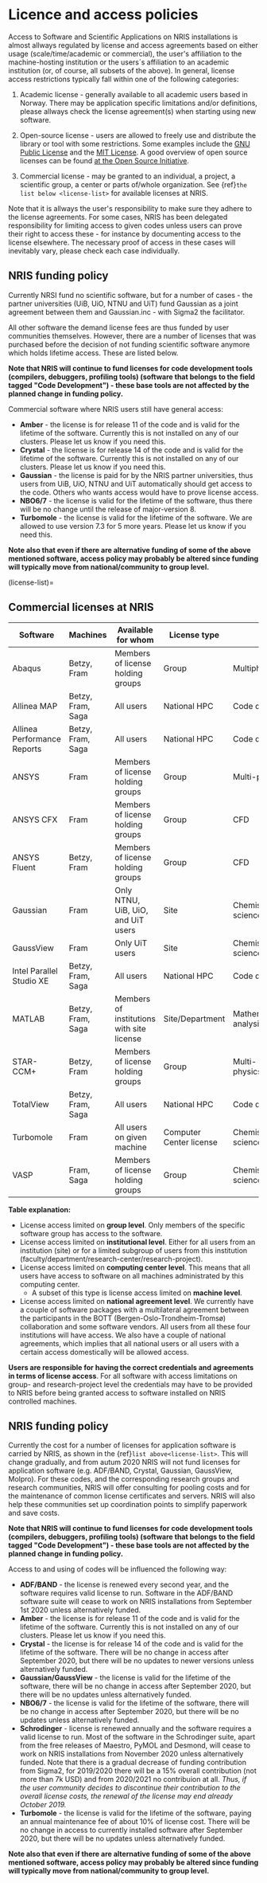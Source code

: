 # Licence and access policies

Access to Software and Scientific Applications on NRIS installations is almost allways regulated by license and access agreements based on either usage (scale/time/academic or commercial), the user's affiliation to the machine-hosting institution or the users´s affiliation to an academic institution (or, of course, all subsets of the above). In general, license access restrictions typically fall within one of the following categories: 

1. Academic license - generally available to all academic users based in Norway.
   There may be application specific limitations and/or definitions, please allways check the license agreement(s) when starting using new software. 

2. Open-source license - users are allowed to freely use and distribute the
   library or tool with some restrictions. Some examples include the [GNU
   Public License](https://www.gnu.org/licenses/) and the [MIT
   License](https://mit-license.org/). A good overview of open source licenses
   can be found [at the Open Source
   Initiative](https://opensource.org/licenses).

3. Commercial license - may be granted to an individual, a project, a scientific group, a center or parts of/whole organization. See {ref}`the list below <license-list>` for available
   licenses at NRIS.

Note that it is allways the user's responsibility to make sure they adhere to the license
agreements. For some cases, NRIS has been delegated responsibility for limiting access to given codes unless users can prove their right to access these - for instance by documenting access to the license elsewhere. The necessary proof of access in these cases will inevitably vary, please check each case individually.   

## NRIS funding policy

Currently NRSI fund no scientific software, but for a number of cases - the partner universities (UiB, UiO, NTNU and UiT) fund Gaussian as a joint agreement between them and Gaussian.inc - with Sigma2 the facilitator. 

All other software the demand license fees are thus funded by user communities themselves. 
However, there are a number of licenses that was purchased before the decision of not funding scientific software anymore which holds lifetime access. These are listed below.

**Note that NRIS will continue to fund licenses for code development tools
(compilers, debuggers, profiling tools) (software that belongs to the field
tagged "Code Development") - these base tools are not affected by the planned
change in funding policy.**

Commercial software where NRIS users still have general access:

* **Amber** - the license is for release 11 of the code and is valid for the
  lifetime of the software. Currently this is not installed on any of our
  clusters. Please let us know if you need this.
* **Crystal** - the license is for release 14 of the code and is valid for the
  lifetime of the software. Currently this is not installed on any of our
  clusters. Please let us know if you need this.
* **Gaussian** - the license is paid for by the NRIS partner universities, thus users from UiB, UiO, NTNU and UiT automatically should get access to the code. Others who wants access would have to prove license access. 
* **NBO6/7** - the license is valid for the lifetime of the software, thus there will be no change until the release of major-version 8. 
* **Turbomole** - the license is valid for the lifetime of the software. We are allowed to use version 7.3 for 5 more years. Please let us know if you need this.

**Note also that even if there are alternative funding of some of the above
mentioned software, access policy may probably be altered since funding will
typically move from national/community to group level.**


(license-list)=
## Commercial licenses at NRIS

| Software                    | Machines          | Available for whom                         | License type            | Field                      | Source of funding   |
|-----------------------------|-------------------|-------------------------------------------|-------------------------|----------------------------|---------------------|
| Abaqus                      | Betzy, Fram       | Members of license holding groups         | Group                   | Multiphysics/FEA           | Users               |
| Allinea MAP                 | Betzy, Fram, Saga | All users                                 | National HPC            | Code development           | National/Sigma2     |
| Allinea Performance Reports | Betzy, Fram, Saga | All users                                 | National HPC            | Code development           | National/Sigma2     |
| ANSYS                       | Fram              | Members of license holding groups         | Group                   | Multi-physics              | Users               |
| ANSYS CFX                   | Fram              | Members of license holding groups         | Group                   | CFD                        | Users               |
| ANSYS Fluent                | Betzy, Fram       | Members of license holding groups         | Group                   | CFD                        | Users               |
| Gaussian                    | Fram              | Only NTNU, UiB, UiO, and UiT users        | Site                    | Chemistry/Material science | NTNU, UiB, UiO, UiT |
| GaussView                   | Fram              | Only UiT users                            | Site                    | Chemistry/Material science | NTNU, UiB, UiO, UiT |
| Intel Parallel Studio XE    | Betzy, Fram, Saga | All users                                 | National HPC            | Code development           | National/Sigma2     |
| MATLAB                      | Betzy, Fram, Saga | Members of institutions with site license | Site/Department         | Mathematics/Data analysis  | Users               |
| STAR-CCM+                   | Betzy, Fram       | Members of license holding groups         | Group                   | Multi-physics/CFD          | Users               |
| TotalView                   | Betzy, Fram, Saga | All users                                 | National HPC            | Code development           | National/Sigma2     |
| Turbomole                   | Fram              | All users on given machine                | Computer Center license | Chemistry/Material science | National/Sigma2     |
| VASP                        | Fram, Saga        | Members of license holding groups         | Group                   | Chemistry/Material science | Users               |

**Table explanation:**

- License access limited on **group level**. Only members of the specific
  software group has access to the software.
- License access limited on **institutional level**. Either for all users from
  an institution (site) or for a limited subgroup of users from this
  institution (faculty/department/research-center/research-project).
- License access limited on **computing center level**. This means that all
  users have access to software on all machines administrated by this computing
  center.
  - A subset of this type is license access limited on **machine level**.
- License access limited on **national agreement level**. We currently have a
  couple of software packages with a multilateral agreement between the
  participants in the BOTT (Bergen-Oslo-Trondheim-Tromsø) collaboration and
  some software vendors. All users from all these four institutions will have
  access. We also have a couple of national agreements, which implies that all
  national users or all users with a certain access domestically will be
  allowed access.

**Users are responsible for having the correct credentials and agreements in
terms of license access**. For all software with access limitations on group-
and research-project level the credentials may have to be provided to NRIS
before being granted access to software installed on NRIS controlled machines.

## NRIS funding policy

Currently the cost for a number of licenses for application software is carried
by NRIS, as shown in the {ref}`list above<license-list>`. This will change
gradually, and from autum 2020 NRIS will not fund licenses for application
software (e.g. ADF/BAND, Crystal, Gaussian, GaussView, Molpro). For these
codes, and the corresponding research groups and research communities, NRIS
will offer consulting for pooling costs and for the maintenance of common
license certificates and servers. NRIS will also help these communities set up
coordination points to simplify paperwork and save costs.

**Note that NRIS will continue to fund licenses for code development tools
(compilers, debuggers, profiling tools) (software that belongs to the field
tagged "Code Development") - these base tools are not affected by the planned
change in funding policy.**

Access to and using of codes will be influenced the following way:

* **ADF/BAND** - the license is renewed every second year, and the software
  requires valid license to run. Software in the ADF/BAND software suite will
  cease to work on NRIS installations from September 1st 2020 unless
  alternatively funded.
* **Amber** - the license is for release 11 of the code and is valid for the
  lifetime of the software. Currently this is not installed on any of our
  clusters. Please let us know if you need this.
* **Crystal** - the license is for release 14 of the code and is valid for the
  lifetime of the software. There will be no change in access after September
  2020, but there will be no updates to newer versions unless alternatively
  funded.
* **Gaussian/GaussView** - the license is valid for the lifetime of the
  software, there will be no change in access after September 2020, but there
  will be no updates unless alternatively funded.
* **NBO6/7** - the license is valid for the lifetime of the software, there
  will be no change in access after September 2020, but there will be no
  updates unless alternatively funded.
* **Schrodinger** - license is renewed annually and the software requires a
  valid license to run. Most of the software in the Schrodinger suite, apart
  from the free releases of Maestro, PyMOL and Desmond, will cease to work on
  NRIS installations from November 2020 unless alternatively funded. Note that
  there is a gradual decrease of funding contribution from Sigma2, for
  2019/2020 there will be a 15% overall contribution (not more than 7k USD) and
  from 2020/2021 no contribuion at all. *Thus, if the user community decides to
  discontinue their contribution to the overall license costs, the renewal of
  the license may end already October 2019.*
* **Turbomole** - the license is valid for the lifetime of the software, paying
  an annual maintenance fee of about 10% of license cost. There will be no
  change in access to currently installed software after September 2020, but
  there will be no updates unless alternatively funded.

**Note also that even if there are alternative funding of some of the above
mentioned software, access policy may probably be altered since funding will
typically move from national/community to group level.**
